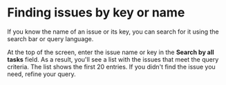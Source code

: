 # Finding issues by key or name

If you know the name of an issue or its key, you can search for it using the search bar or query language.

At the top of the screen, enter the issue name or key in the **Search by all tasks** field. As a result, you'll see a list with the issues that meet the query criteria. The list shows the first 20 entries. If you didn't find the issue you need, refine your query.
